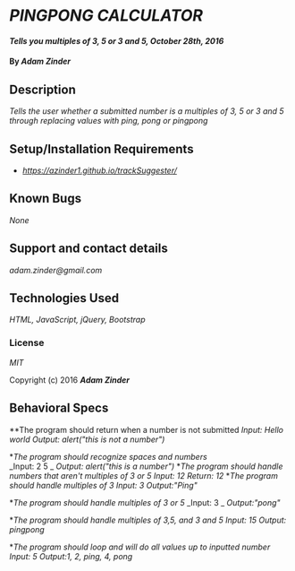 # _PINGPONG CALCULATOR_

#### _Tells you multiples of 3, 5 or 3 and 5, October 28th, 2016_

#### By _**Adam Zinder**_

## Description

_Tells the user whether a submitted number is a multiples of 3, 5 or 3 and 5 through replacing values with ping, pong or pingpong_

## Setup/Installation Requirements

* _https://azinder1.github.io/trackSuggester/_

## Known Bugs

_None_

## Support and contact details

_adam.zinder@gmail.com_

## Technologies Used

_HTML, JavaScript, jQuery, Bootstrap_

### License

*MIT*

Copyright (c) 2016 **_Adam Zinder_**

## Behavioral Specs

**The program should return when a number is not submitted
  _Input: Hello world_
  _Output: alert("this is not a number")_

**The program should recognize spaces and numbers*  
  _Input: 2 5 _
  _Output: alert("this is a number")_
**The program should handle numbers that aren't multiples of 3 or 5*
  _Input: 12_
  _Return: 12_
**The program should handle multiples of 3*
_Input: 3_
_Output:"Ping"_

**The program should handle multiples of 3 or 5*
_Input: 3 _
_Output:"pong"_

**The program should handle multiples of 3,5, and 3 and 5*
_Input: 15_
_Output: pingpong_

**The program should loop and will do all values up to inputted number*
_Input: 5_
_Output:1, 2, ping, 4, pong_
